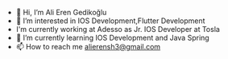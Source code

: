 - 👋 Hi, I’m Ali Eren Gedikoğlu
- 👀 I’m interested in IOS Development,Flutter Development
- I'm currently working at Adesso as Jr. IOS Developer at Tosla
- 🌱 I’m currently learning IOS Development and Java Spring
- 📫 How to reach me alierensh3@gmail.com

<!---
alieren97/alieren97 is a ✨ special ✨ repository because its `README.md` (this file) appears on your GitHub profile.
You can click the Preview link to take a look at your changes.
--->
